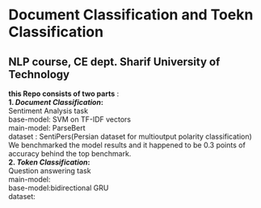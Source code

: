 # Document Classification and Toekn Classification
## NLP course, CE dept. Sharif University of Technology<br/>

**this Repo consists of two parts** : <br/>
**1.  *Document Classification*:**  <br/> Sentiment Analysis task<br/> base-model: SVM on TF-IDF vectors<br/>main-model: ParseBert<br/> dataset : SentiPers(Persian dataset for multioutput polarity classification)<br/> We benchmarked the model results and it happened to be 0.3 points of accuracy behind the top benchmark.<br/>
**2.  *Token Classification*:** <br/> Question answering task<br/> main-model:<br/> base-model:bidirectional GRU<br/> dataset:<br/>  
